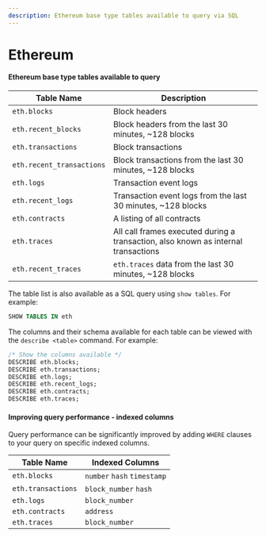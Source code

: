```yaml
---
description: Ethereum base type tables available to query via SQL
---
```


# Ethereum

#### Ethereum base type tables available to query

| Table Name                | Description                                                                        |
| ------------------------- | ---------------------------------------------------------------------------------- |
| `eth.blocks`              | Block headers                                                                      |
| `eth.recent_blocks`       | Block headers from the last 30 minutes, \~128 blocks                               |
| `eth.transactions`        | Block transactions                                                                 |
| `eth.recent_transactions` | Block transactions from the last 30 minutes, \~128 blocks                          |
| `eth.logs`                | Transaction event logs                                                             |
| `eth.recent_logs`         | Transaction event logs from the last 30 minutes, \~128 blocks                      |
| `eth.contracts`           | A listing of all contracts                                                         |
| `eth.traces`              | All call frames executed during a transaction, also known as internal transactions |
| `eth.recent_traces`       | `eth.traces` data from the last 30 minutes, \~128 blocks                           |

The table list is also available as a SQL query using `show tables`. For example:

```sql
SHOW TABLES IN eth
```

The columns and their schema available for each table can be viewed with the `describe <table>` command. For example:

```sql
/* Show the columns available */
DESCRIBE eth.blocks;
DESCRIBE eth.transactions;
DESCRIBE eth.logs;
DESCRIBE eth.recent_logs;
DESCRIBE eth.contracts;
DESCRIBE eth.traces;
```

#### Improving query performance - indexed columns

Query performance can be significantly improved by adding `WHERE` clauses to your query on specific indexed columns.

| Table Name         | Indexed Columns             |
| ------------------ | --------------------------- |
| `eth.blocks`       | `number` `hash` `timestamp` |
| `eth.transactions` | `block_number` `hash`       |
| `eth.logs`         | `block_number`              |
| `eth.contracts`    | `address`                   |
| `eth.traces`       | `block_number`              |
